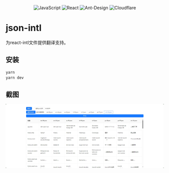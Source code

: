 
<p align="center">

<span>
<img src = "https://img.shields.io/badge/javascript-%23323330.svg?style=for-the-badge&logo=javascript&logoColor=%23F7DF1E" alt="JavaScript"/>
</span>
<span>
<img src = "https://img.shields.io/badge/react-%2320232a.svg?style=for-the-badge&logo=react&logoColor=%2361DAFB" alt="React"/>
</span>
<span>
<img src = "https://img.shields.io/badge/-AntDesign-%230170FE?style=for-the-badge&logo=ant-design&logoColor=white" alt="Ant-Design"/>
</span>
<span>
<img src = "https://img.shields.io/badge/Cloudflare-F38020?style=for-the-badge&logo=Cloudflare&logoColor=white" alt="Cloudflare"/>
</span>
</p>

# json-intl

为react-intl文件提供翻译支持。

## 安装
```bash
yarn
yarn dev
```

## 截图
![](./imgs/20240401165607.png)

